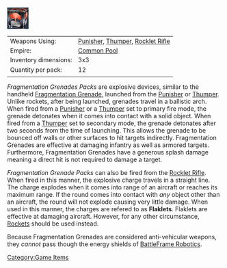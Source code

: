 ![](images/fragmentationgrenadepack.jpg "fragmentationgrenadepack.jpg")

|                       |                                                                                                                    |
| --------------------- | ------------------------------------------------------------------------------------------------------------------ |
| Weapons Using:        | [Punisher](Punisher.md), [Thumper](Thumper.md), [Rocklet Rifle](Rocklet_Rifle.md) |
| Empire:               | [Common Pool](Common_Pool.md)                                                                           |
| Inventory dimensions: | 3x3                                                                                                                |
| Quantity per pack:    | 12                                                                                                                 |
|                       |                                                                                                                    |

_Fragmentation Grenades Packs_ are explosive devices, similar to the
handheld [Fragmentation Grenade](Fragmentation_grenade.md),
launched from the [Punisher](Punisher.md) or
[Thumper](Thumper.md). Unlike rockets, after being launched,
grenades travel in a ballistic arch. When fired from a
[Punisher](Punisher.md) or a [Thumper](Thumper.md) set
to primary fire mode, the grenade detonates when it comes into contact
with a solid object. When fired from a [Thumper](Thumper.md) set
to secondary mode, the grenade detonates after two seconds from the time
of launching. This allows the grenade to be bounced off walls or other
surfaces to hit targets indirectly. Fragmentation Grenades are effective
at damaging infantry as well as armored targets. Furthermore,
Fragmentation Grenades have a generous splash damage meaning a direct
hit is not required to damage a target.

_Fragmentation Grenade Packs_ can also be fired from the [Rocklet
Rifle](Rocklet_Rifle.md). When fired in this manner, the
explosive charge travels in a straight line. The charge explodes when it
comes into range of an aircraft or reaches its maximum range. If the
round comes into contact with _any_ object other than an aircraft, the
round will not explode causing very little damage. When used in this
manner, the charges are refered to as **Flaklets**. Flaklets are
effective at damaging aircraft. However, for any other circumstance,
[Rockets](Rocket_Pod.md) should be used instead.

Because Fragmentation Grenades are considered anti-vehicular weapons,
they _cannot_ pass though the energy shields of [BattleFrame
Robotics](BattleFrame_Robotics.md).

[Category:Game Items](Category:Game_Items.md)
